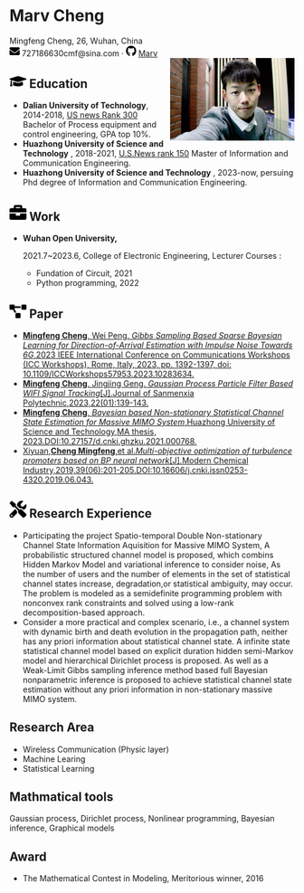  <div>
    <h1>Marv Cheng</h1>
    <div>
    Mingfeng Cheng, 26, Wuhan, China
     <div>
         <!-- <span>
             <img src="../images/phone-solid.svg" width="18px">
             180XXXXXXXX
         </span> -->
         <!-- · -->
         <span>
             <img src="../images/envelope-solid.svg" width="18px">
             727186630cmf@sina.com
         </span>
         ·
         <span>
             <img src="../images/github-brands.svg" width="18px">
             <a href="https://sharefly617.github.io/">Marv</a>
         </span>
         <!-- · -->
         <!-- <span>
             <img src="../images/rss-solid.svg" width="18px">
             <a href="#">My Blog</a>
         </span> -->
     </div>
     <img align='right' src="../images/Image_1704799421090.jpg" width="220" alt="giphy">
      <div>
 </div>
 
 <!-- ## <img src="../images/info-circle-solid.svg" width="30px"> Personal information 

 -  -->

<!-- <img src="../images/Image_1704799421090.jpg" width="18px"width="30px"> -->
## <img src="../images/graduation-cap-solid.svg" width="30px"> Education
- **Dalian University of Technology**, 2014-2018, 
[US news Rank 300](https://www.usnews.com/education/best-global-universities/dalian-university-of-technology-500236)
Bachelor of Process equipment and control engineering, GPA top 10%.
- **Huazhong University of Science and Technology** , 2018-2021,
[U.S.News rank 150](https://www.usnews.com/education/best-global-universities/huazhong-university-of-science-and-technology-505190)
Master of Information and Communication Engineering.
- **Huazhong University of Science and Technology** , 2023-now,
persuing Phd degree of Information and Communication Engineering.

## <img src="../images/briefcase-solid.svg" width="30px"> Work

- **Wuhan Open University,**

   2021.7~2023.6, College of Electronic Engineering, Lecturer
   Courses :
  * Fundation of Circuit, 2021
  * Python programming, 2022

## <img src="../images/project-diagram-solid.svg" width="30px"> Paper


- [**Mingfeng Cheng**, Wei Peng. *Gibbs Sampling Based Sparse Bayesian Learning for Direction-of-Arrival Estimation with Impulse Noise Towards 6G*,2023 IEEE International Conference on Communications Workshops (ICC Workshops), Rome, Italy, 2023, pp. 1392-1397, doi: 10.1109/ICCWorkshops57953.2023.10283634.](https://ieeexplore.ieee.org/document/10283634)
- [ **Mingfeng Cheng**, Jingjing Geng. *Gaussian Process Particle Filter Based WIFI Signal Tracking*[J].Journal of Sanmenxia Polytechnic,2023,22(01):139-143. ](https://kns.cnki.net/kcms2/article/abstract?v=vdPasdvfHvtw95F822ribHAl0NINr3KrIKAHAIOXB8PSRvOrzAct-X5aeAbim-itMRf1llw72Zqpjvhb1GmIoqWg51LCY1NrPBL2REtVNGg0KWRUceOGQTlPmNVvX0YYiEFAIGUhz4r70yeawd2SKg==&uniplatform=NZKPT&language=CHS)
- [**Mingfeng Cheng**, *Bayesian based Non-stationary Statistical Channel State Estimation for Massive MIMO System*,Huazhong University of Science and Technology,MA thesis, 2023.DOI:10.27157/d.cnki.ghzku.2021.000768.](https://kns.cnki.net/kcms2/article/abstract?v=vdPasdvfHvvmJE2z-IUkRXM4i8jDzPqa006sUR8RY1XvPLV0GascXuLM_ZOJw5218BlfR22rpwI5xudwo-fKvq4ZvGJb7uo-oBx40y7aqvj3dKk9UvFkIG15JP5Aavo-KiXdpCSaNSQPKqL3pBlcuQ==&uniplatform=NZKPT&language=CHS)
- [Xiyuan,**Cheng Mingfeng**,et al.*Multi-objective optimization of turbulence promoters based on BP neural network*[J].Modern Chemical Industry,2019,39(06):201-205.DOI:10.16606/j.cnki.issn0253-4320.2019.06.043.](https://chn.oversea.cnki.net/KCMS/detail/detail.aspx?sfield=fn&QueryID=0&CurRec=3&recid=&FileName=XDHG201906043&DbName=CJFDLAST2019&DbCode=CJFD&yx=&pr=&URLID=)
## <img src="../images/tools-solid.svg" width="30px"> Research Experience
-  Participating the project Spatio-temporal Double Non-stationary Channel State Information Aquisition for Massive MIMO System, A probabilistic structured channel model is proposed, which combins Hidden Markov Model and variational inference to consider noise, As the number of users and the number of elements in the set of statistical channel states increase, degradation,or statistical ambiguity, may occur. The problem is modeled as a semidefinite programming problem with nonconvex rank constraints and solved using a low-rank decomposition-based approach.
- Consider a more practical and complex scenario, i.e., a channel system with dynamic birth and death evolution in the propagation path, neither has any priori information about statistical channel state. A infinite state statistical channel model based on explicit duration hidden semi-Markov model and hierarchical Dirichlet process is proposed. As well as a Weak-Limit Gibbs sampling inference method based full Bayesian nonparametric inference is proposed to achieve statistical channel state estimation without any priori information in non-stationary massive MIMO system.

## Research Area
- Wireless Communication (Physic layer)
- Machine Learing
- Statistical Learning

## Mathmatical tools
Gaussian process, Dirichlet process, Nonlinear programming, Bayesian inference, Graphical models


## Award
- The Mathematical Contest in Modeling, Meritorious winner, 2016